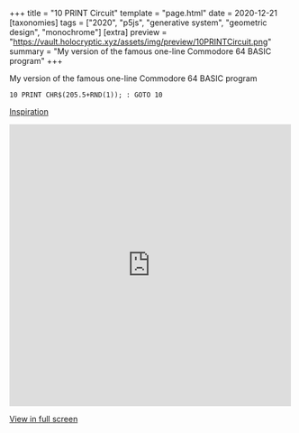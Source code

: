 +++
title = "10 PRINT Circuit"
template = "page.html"
date = 2020-12-21
[taxonomies]
tags = ["2020", "p5js", "generative system", "geometric design", "monochrome"]
[extra]
preview = "https://vault.holocryptic.xyz/assets/img/preview/10PRINTCircuit.png"
summary = "My version of the famous one-line Commodore 64 BASIC program"
+++

My version of the famous one-line Commodore 64 BASIC program

```
10 PRINT CHR$(205.5+RND(1)); : GOTO 10
```

<a target=_blank href="https://thecodingtrain.com/CodingChallenges/036-blobby.html">Inspiration</a>

<embed
type="text/html"
src="https://vault.holocryptic.xyz/src/2020/10PRINTCircuit"
width="500"
height="500"
/>

<a target=_blank href="https://vault.holocryptic.xyz/src/2020/10PRINTCircuit">View in full screen</a>
